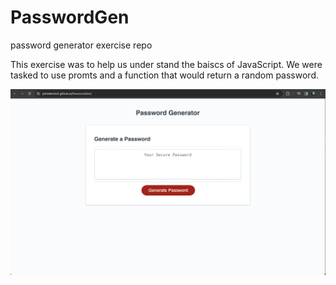 # PasswordGen
password generator exercise repo

This exercise was to help us under stand the baiscs of JavaScript.
We were tasked to use promts and a function that would return a random password.



![generator](./passwordGensite.png)